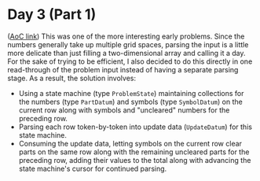 # Day 3 (Part 1)
([AoC link](https://adventofcode.com/2023/day/3))
This was one of the more interesting early problems. Since the numbers generally take up multiple grid spaces, parsing the input is a little more delicate than just filling a two-dimensional array and calling it a day. For the sake of trying to be efficient, I also decided to do this directly in one read-through of the problem input instead of having a separate parsing stage. As a result, the solution involves:
- Using a state machine (type `ProblemState`) maintaining collections for the numbers (type `PartDatum`) and symbols (type `SymbolDatum`) on the current row along with symbols and "uncleared" numbers for the preceding row.
- Parsing each row token-by-token into update data (`UpdateDatum`) for this state machine.
- Consuming the update data, letting symbols on the current row clear parts on the same row along with the remaining uncleared parts for the preceding row, adding their values to the total along with advancing the state machine's cursor for continued parsing.